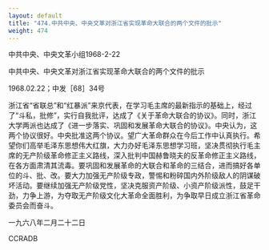 ```yaml
---
layout: default
title: "474.中共中央、中央文革对浙江省实现革命大联合的两个文件的批示"
weight: 474
---
```


中共中央、中央文革小组1968-2-22

中共中央、中央文革对浙江省实现革命大联合的两个文件的批示

1968.02.22；中发［68］34号

浙江省“省联总”和“红暴派”来京代表，在学习毛主席的最新指示的基础上，经过了“斗私，批修”，实行自我批评，达成了《关于革命大联合的协议》。同时，浙江大学两派也达成了《进一步落实、巩固和发展革命大联合的协议》。中央认为，这两个协议很好。中央批准这两个协议。望广大革命群众在今后工作中认真执行。希望你们高举毛泽东思想伟大红旗，大力办好毛泽东思想学习班，坚决贯彻执行毛主席的无产阶级革命修正主义路线，深入批判中国赫鲁晓夫的反革命修正主义路线，在各方面肃清其流毒。要巩固和发展革命的大联合和革命的三结合，进而搞好各单位的斗、批、改。要大力加强无产阶级专政，警惕和粉碎国内外阶级敌人的阴谋破坏活动。要继续加强无产阶级党性，坚决克服资产阶级、小资产阶级派性，鼓足干劲，力争上游，为夺取无产阶级文化大革命全面胜利，为争取早日成立浙江省革命委员会而奋斗。

一九六八年二月二十二日

CCRADB

